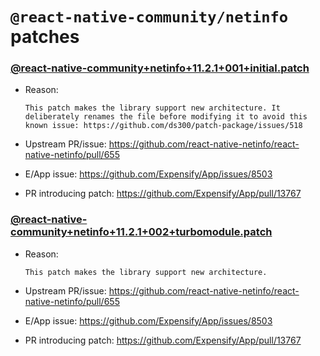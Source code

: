 # `@react-native-community/netinfo` patches

### [@react-native-community+netinfo+11.2.1+001+initial.patch](@react-native-community+netinfo+11.2.1+001+initial.patch)

- Reason:
  
    ```
    This patch makes the library support new architecture. It deliberately renames the file before modifying it to avoid this known issue: https://github.com/ds300/patch-package/issues/518
    ```
  
- Upstream PR/issue: https://github.com/react-native-netinfo/react-native-netinfo/pull/655
- E/App issue: https://github.com/Expensify/App/issues/8503
- PR introducing patch: https://github.com/Expensify/App/pull/13767

### [@react-native-community+netinfo+11.2.1+002+turbomodule.patch](@react-native-community+netinfo+11.2.1+002+turbomodule.patch)

- Reason:
  
    ```
    This patch makes the library support new architecture.
    ```
  
- Upstream PR/issue: https://github.com/react-native-netinfo/react-native-netinfo/pull/655
- E/App issue: https://github.com/Expensify/App/issues/8503
- PR introducing patch: https://github.com/Expensify/App/pull/13767